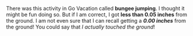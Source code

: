 There was this activity in Go Vacation called <b>bungee jumping</b>. I thought it might be fun doing so. But if I am correct, I got <b>less than 0.05 inches</b> from the ground. I am not even sure that I can recall getting a <i><b>0.00 inches</b></i> from the ground! You could say that <i>I actually touched the ground</i>!
